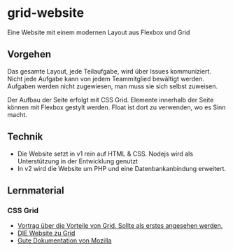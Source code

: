 # grid-website
Eine Website mit einem modernen Layout aus Flexbox und Grid
## Vorgehen
Das gesamte Layout, jede Teilaufgabe, wird über Issues kommuniziert. Nicht jede Aufgabe kann von jedem Teammitglied bewältigt werden. Aufgaben werden nicht zugewiesen, man muss sie sich selbst zuweisen.

Der Aufbau der Seite erfolgt mit CSS Grid. Elemente innerhalb der Seite können mit Flexbox gestylt werden. Float ist dort zu verwenden, wo es Sinn macht. 

## Technik
* Die Website setzt in v1 rein auf HTML & CSS. Nodejs wird als Unterstützung in der Entwicklung genutzt
* In v2 wird die Website um PHP und eine Datenbankanbindung erweitert.

## Lernmaterial
### CSS Grid
* [Vortrag über die Vorteile von Grid. Sollte als erstes angesehen werden.](https://www.youtube.com/watch?v=txZq7Laz7_4)
* [DIE Website zu Grid](https://gridbyexample.com/)
* [Gute Dokumentation von Mozilla](https://developer.mozilla.org/de/docs/Web/CSS/CSS_Grid_Layout)
